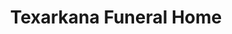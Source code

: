 ---
title: "Texarkana Funeral Home"
url: /texarkana/texarkana-funeral-home/
shop: funeral directors
---
